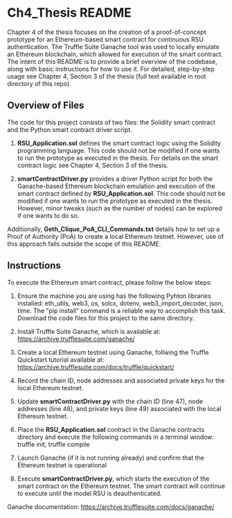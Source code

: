 # Ch4_Thesis README 
Chapter 4 of the thesis focuses on the creation of a proof-of-concept prototype for an Ethereum-based smart contract for continuous RSU authentication. The Truffle Suite Ganache tool was used to locally emulate an Ethereum blockchain, which allowed for execution of the smart contract. The intent of this README is to provide a brief overview of the codebase, along with basic instructions for how to use it. For detailed, step-by-step usage see Chapter 4, Section 3 of the thesis (full text available in root directory of this repo).

## Overview of Files
The code for this project consists of two files: the Solidity smart contract and the Python smart contract driver script. 

1. **RSU_Application.sol** defines the smart contract logic using the Solidity programming language. This code should not be modified if one wants to run the prototype as executed in the thesis. For details on the smart contract logic see Chapter 4, Section 3 of the thesis.

2. **smartContractDriver.py** provides a driver Python script for both the Ganache-based Ethereum blockchain emulation and execution of the smart contract defined by **RSU_Application.sol**. This code should not be modified if one wants to run the prototype as executed in the thesis. However, minor tweaks (such as the number of nodes) can be explored if one wants to do so.

Additionally, **Geth_Clique_PoA_CLI_Commands.txt** details how to set up a Proof of Authority (PoA) to create a local Ethereum testnet. However, use of this approach falls outside the scope of this README. 

## Instructions 
To execute the Ethereum smart contract, please follow the below steps: 

1. Ensure the machine you are using has the following Pyhton libraries installed: eth_utils, web3, os, solcx, dotenv, web3_import_decoder, json, time. The "pip install" command is a reliable way to accomplish this task. Download the code files for this project to the same directory.

2. Install Truffle Suite Ganache, which is available at: https://archive.trufflesuite.com/ganache/

3. Create a local Ethereum testnet using Ganache, follwing the Truffle Quickstart tutorial available at: https://archive.trufflesuite.com/docs/truffle/quickstart/

4. Record the chain ID, node addresses and associated private keys for the local Ethereum testnet.

5. Update **smartContractDriver.py** with the chain ID (line 47), node addresses (line 48), and private keys (line 49) associated with the local Ethereum testnet.

6. Place the **RSU_Application.sol** contract in the Ganache contracts directory and execute the following commands in a terminal window: truffle init, truffle compile

7. Launch Ganache (if it is not running already) and confirm that the Ethereum testnet is operational

8. Execute **smartContractDriver.py**, which starts the execution of the smart contract on the Ethereum testnet. The smart contract will continue to execute until the model RSU is deauthenticated.

Ganache documentation: https://archive.trufflesuite.com/docs/ganache/

